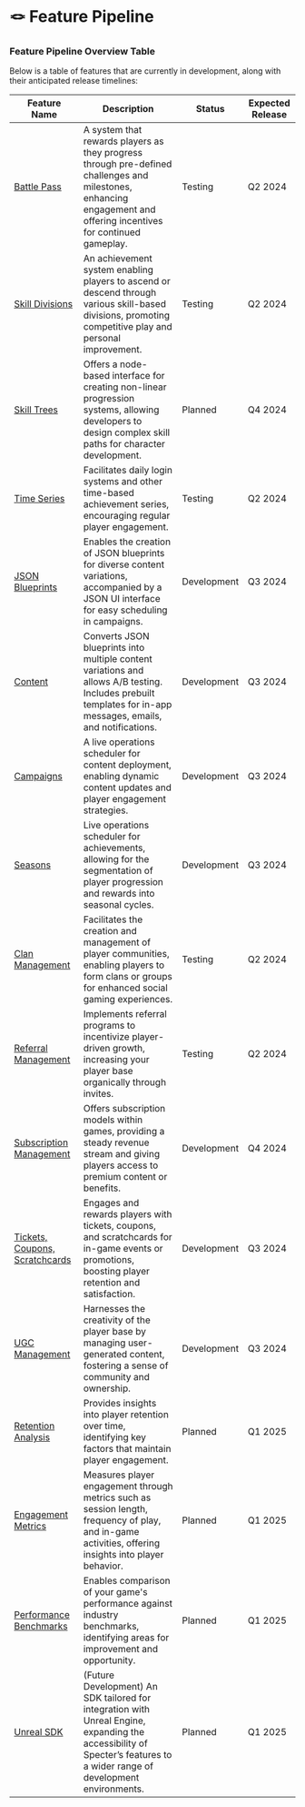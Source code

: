 # 🪢 Feature Pipeline

### **Feature Pipeline Overview Table**

Below is a table of features that are currently in development, along with their anticipated release timelines:

| Feature Name                                                                                                 | Description                                                                                                                                                              | Status      | Expected Release |
| ------------------------------------------------------------------------------------------------------------ | ------------------------------------------------------------------------------------------------------------------------------------------------------------------------ | ----------- | ---------------- |
| [Battle Pass](detailed-feature-pipeline-descriptions.md#battle-pass)                                         | A system that rewards players as they progress through pre-defined challenges and milestones, enhancing engagement and offering incentives for continued gameplay.       | Testing     | Q2 2024          |
| [Skill Divisions](detailed-feature-pipeline-descriptions.md#skill-divisions)                                 | An achievement system enabling players to ascend or descend through various skill-based divisions, promoting competitive play and personal improvement.                  | Testing     | Q2 2024          |
| [Skill Trees](detailed-feature-pipeline-descriptions.md#skill-trees)                                         | Offers a node-based interface for creating non-linear progression systems, allowing developers to design complex skill paths for character development.                  | Planned     | Q4 2024          |
| [Time Series](detailed-feature-pipeline-descriptions.md#time-series)                                         | Facilitates daily login systems and other time-based achievement series, encouraging regular player engagement.                                                          | Testing     | Q2 2024          |
| [JSON Blueprints](detailed-feature-pipeline-descriptions.md#json-blueprints)                                 | Enables the creation of JSON blueprints for diverse content variations, accompanied by a JSON UI interface for easy scheduling in campaigns.                             | Development | Q3 2024          |
| [Content](detailed-feature-pipeline-descriptions.md#content)                                                 | Converts JSON blueprints into multiple content variations and allows A/B testing. Includes prebuilt templates for in-app messages, emails, and notifications.            | Development | Q3 2024          |
| [Campaigns](detailed-feature-pipeline-descriptions.md#campaigns)                                             | A live operations scheduler for content deployment, enabling dynamic content updates and player engagement strategies.                                                   | Development | Q3 2024          |
| [Seasons](detailed-feature-pipeline-descriptions.md#seasons)                                                 | Live operations scheduler for achievements, allowing for the segmentation of player progression and rewards into seasonal cycles.                                        | Development | Q3 2024          |
| [Clan Management](detailed-feature-pipeline-descriptions.md#clan-management)                                 | Facilitates the creation and management of player communities, enabling players to form clans or groups for enhanced social gaming experiences.                          | Testing     | Q2 2024          |
| [Referral Management](detailed-feature-pipeline-descriptions.md#referral-management)                         | Implements referral programs to incentivize player-driven growth, increasing your player base organically through invites.                                               | Testing     | Q2 2024          |
| [Subscription Management](detailed-feature-pipeline-descriptions.md#subscription-management)                 | Offers subscription models within games, providing a steady revenue stream and giving players access to premium content or benefits.                                     | Development | Q4 2024          |
| [Tickets, Coupons, Scratchcards](detailed-feature-pipeline-descriptions.md#tickets-coupons-and-scratchcards) | Engages and rewards players with tickets, coupons, and scratchcards for in-game events or promotions, boosting player retention and satisfaction.                        | Development | Q3 2024          |
| [UGC Management](detailed-feature-pipeline-descriptions.md#ugc-user-generated-content-management)            | Harnesses the creativity of the player base by managing user-generated content, fostering a sense of community and ownership.                                            | Development | Q3 2024          |
| [Retention Analysis](detailed-feature-pipeline-descriptions.md#retention-analysis)                           | Provides insights into player retention over time, identifying key factors that maintain player engagement.                                                              | Planned     | Q1 2025          |
| [Engagement Metrics](detailed-feature-pipeline-descriptions.md#engagement-metrics)                           | Measures player engagement through metrics such as session length, frequency of play, and in-game activities, offering insights into player behavior.                    | Planned     | Q1 2025          |
| [Performance Benchmarks](detailed-feature-pipeline-descriptions.md#performance-benchmarks)                   | Enables comparison of your game's performance against industry benchmarks, identifying areas for improvement and opportunity.                                            | Planned     | Q1 2025          |
| [Unreal SDK](detailed-feature-pipeline-descriptions.md#unreal-sdk)                                           | (Future Development) An SDK tailored for integration with Unreal Engine, expanding the accessibility of Specter’s features to a wider range of development environments. | Planned     | Q1 2025          |
